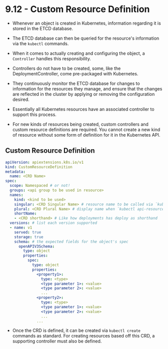 # 9.12 - Custom Resource Definition

- Whenever an object is created in Kubernetes, information regarding it is stored in the ETCD database.
- The ETCD database can then be queried for the resource's information via the `kubectl` commands.
- When it comes to actually creating and configuring the object, a `Controller` handles this responsibility.

- Controllers do not have to be created, some, like the DeploymentController, come pre-packaged with Kubernetes.
- They continuously monitor the ETCD database for changes to information for the resources they manage, and ensure that the changes are reflected in the cluster by applying or removing the configuration desired.

- Essentially all Kubernetes resources have an associated controller to support this process.
- For new kinds of resources being created, custom controllers and custom resource definitions are required. You cannot create a new kind of resource without some form of definition for it in the Kubernetes API.

## Custom Resource Definition

```yaml
apiVersion: apiextensions.k8s.io/v1
kind: CustomResourceDefinition
metadata:
  name: <CRD Name>
spec:
  scope: Namespaced # or not!
  groups: <api group to be used in resource>
  names:
    kind: <kind to be used>
    singular: <CRD Singular Name> # resource name to be called via `kubectl` commands
    plural: <CRD Plural Name> # display name when `kubectl api-resources` is ran - plural of the singular
    shortName:
    - <CRD shorthand> # Like how deployments has deploy as shorthand
  versions: # list each version supported
  - name: v1
    served: true
    storage: true
    schema: # the expected fields for the object's spec
      openAPIV3Schema:
        type: object
        properties:
          spec:
            type: object
            properties:
              <property1>:
                type: <type>
                <type parameter 1>: <value>
                <type parameter 2>: <value>
                ...
              <property2>:
                type: <type>
                <type parameter 1>: <value>
                <type parameter 2>: <value>
                ...
              ...
```

- Once the CRD is defined, it can be created via `kubectl create` commands as standard. For creating resources based off this CRD, a supporting controller must also be defined.
